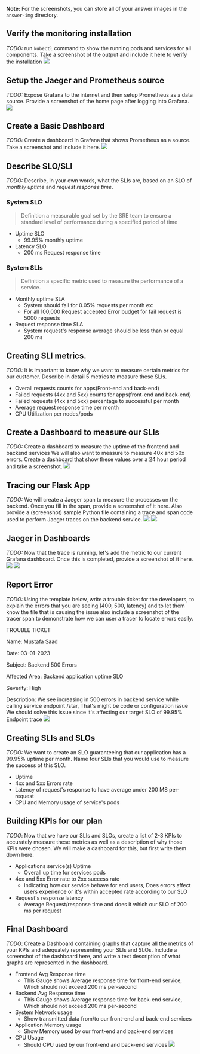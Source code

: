 **Note:** For the screenshots, you can store all of your answer images in the `answer-img` directory.

## Verify the monitoring installation

*TODO:* run `kubectl` command to show the running pods and services for all components. Take a screenshot of the output and include it here to verify the installation
![](answer-img/001.png)

## Setup the Jaeger and Prometheus source
*TODO:* Expose Grafana to the internet and then setup Prometheus as a data source. Provide a screenshot of the home page after logging into Grafana.
![](answer-img/002.png)

## Create a Basic Dashboard
*TODO:* Create a dashboard in Grafana that shows Prometheus as a source. Take a screenshot and include it here.
![](answer-img/003.png)

## Describe SLO/SLI
*TODO:* Describe, in your own words, what the SLIs are, based on an SLO of *monthly uptime* and *request response time*.
### System SLO
> Definition 
a measurable goal set by the SRE team to ensure a standard level of performance during a specified period of time
- Uptime SLO
    - 99.95% monthly uptime
- Latency SLO
    - 200 ms Request response time
### System SLIs
> Definition
a specific metric used to measure the performance of a service.
- Monthly uptime SLA
    - System should fail for 0.05% requests per month ex:
    - For all 100,000 Request accepted Error budget for fail request is 5000 requests
- Request response time SLA
    - System request's response average should be less than or equal 200 ms

## Creating SLI metrics.
*TODO:* It is important to know why we want to measure certain metrics for our customer. Describe in detail 5 metrics to measure these SLIs. 
- Overall requests counts for apps(Front-end and back-end)
- Failed requests (4xx and 5xx) counts for apps(front-end and back-end)
- Failed requests (4xx and 5xx) percentage to successful per month
- Average request response time per month 
- CPU Utilization per nodes/pods


## Create a Dashboard to measure our SLIs
*TODO:* Create a dashboard to measure the uptime of the frontend and backend services We will also want to measure to measure 40x and 50x errors. Create a dashboard that show these values over a 24 hour period and take a screenshot.
![](answer-img/004.png)

## Tracing our Flask App
*TODO:*  We will create a Jaeger span to measure the processes on the backend. Once you fill in the span, provide a screenshot of it here. Also provide a (screenshot) sample Python file containing a trace and span code used to perform Jaeger traces on the backend service.
![](answer-img/005.png)
![](answer-img/006.png)

## Jaeger in Dashboards
*TODO:* Now that the trace is running, let's add the metric to our current Grafana dashboard. Once this is completed, provide a screenshot of it here.
![](answer-img/007.png)
![](answer-img/008.png)

## Report Error
*TODO:* Using the template below, write a trouble ticket for the developers, to explain the errors that you are seeing (400, 500, latency) and to let them know the file that is causing the issue also include a screenshot of the tracer span to demonstrate how we can user a tracer to locate errors easily.

TROUBLE TICKET

Name: Mustafa Saad

Date: 03-01-2023

Subject: Backend 500 Errors

Affected Area: Backend application uptime SLO

Severity: High

Description: 
We see increasing in 500 errors in backend service while calling service endpoint /star, That's might be code or configuration issue
We should solve this issue since it's affecting our target SLO of 99.95%
Endpoint trace
![](answer-img/010.png)


## Creating SLIs and SLOs
*TODO:* We want to create an SLO guaranteeing that our application has a 99.95% uptime per month. Name four SLIs that you would use to measure the success of this SLO.
- Uptime
- 4xx and 5xx Errors rate
- Latency of request's response to have average under 200 MS per-request
- CPU and Memory usage of service's pods



## Building KPIs for our plan
*TODO*: Now that we have our SLIs and SLOs, create a list of 2-3 KPIs to accurately measure these metrics as well as a description of why those KPIs were chosen. We will make a dashboard for this, but first write them down here.
- Applications service(s) Uptime
    - Overall up time for services pods
- 4xx and 5xx Error rate to 2xx success rate
    - Indicating how our service behave for end users, Does errors affect users experience or it's within accepted rate according to our SLO
- Request's response latency
    - Average Request/response time and does it which our SLO of 200 ms per request

## Final Dashboard
*TODO*: Create a Dashboard containing graphs that capture all the metrics of your KPIs and adequately representing your SLIs and SLOs. Include a screenshot of the dashboard here, and write a text description of what graphs are represented in the dashboard.  
- Frontend Avg Response time
    - This Gauge shows Average response time for front-end service, Which should not exceed 200 ms per-second
- Backend Avg Response time
    - This Gauge shows Average response time for back-end service, Which should not exceed 200 ms per-second
- System Network usage
    - Show transmitted data from/to our front-end and back-end services
- Application Memory usage
    - Show Memory used by our front-end and back-end services
- CPU Usage
    - Should CPU used by our front-end and back-end services
![](answer-img/009.png)